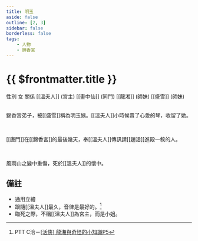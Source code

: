 ```yaml
---
title: 明玉
aside: false
outline: [2, 3]
sidebar: false
borderless: false
tags:
    - 人物
    - 錦香宮
---
```


# {{ $frontmatter.title }}

<ChTabs position="bottom">
	<ChTab title="明玉">
		<Ch src='/images/characters/other18/normal.png' position='right'/>
		<ChName nameZh='明玉' nameEn='Ming Yu' position='right' />
		<ChTable>
			<ChTr>
				<ChTd isTitle=true>
					性別
				</ChTd>
				<ChTd>
					女
				</ChTd>
			</ChTr>
			<ChTr>
				<ChTd isTitle=true position='center'>
					關係
				</ChTd>
			</ChTr>
			<ChTr>
				<ChTd position='center'>  
					[[溫夫人]] (宮主)
				</ChTd>
			</ChTr>
			<ChTr>
				<ChTd position='center'>
					[[畫中仙]] (同門)
				</ChTd>
			</ChTr>
			<ChTr>
				<ChTd position='center'>
					[[龍湘]] (師妹)
				</ChTd>
			</ChTr>
			<ChTr>
				<ChTd position='center'>
					[[盛雪]] (師妹)
				</ChTd>
			</ChTr>
		</ChTable>
	</ChTab>
</ChTabs>
<br><br>

錦香宮弟子，被[[盛雪]]稱為明玉姨。[[溫夫人]]小時候賣了心愛的琴，收留了她。

<br>

[[唐門]]在[[錦香宮]]的最後幾天，奉[[溫夫人]]傳訊請[[趙活]]進殿一敘的人。

<br>

風雨山之變中重傷，死於[[溫夫人]]的懷中。

## 備註

- 通用立繪
- 跟隨[[溫夫人]]最久，音律是最好的。[^1]
- 臨死之際，不稱[[溫夫人]]為宮主，而是小姐。

[^1]: PTT C洽－[\[活俠\] 龍湘與奇怪的小知識P5](https://www.ptt.cc/bbs/C_Chat/M.1730548284.A.0F0.html)